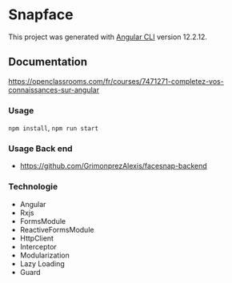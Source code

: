 # Snapface

This project was generated with [Angular CLI](https://github.com/angular/angular-cli) version 12.2.12.

## Documentation

https://openclassrooms.com/fr/courses/7471271-completez-vos-connaissances-sur-angular

### Usage

`npm install`, `npm run start`

### Usage Back end

- https://github.com/GrimonprezAlexis/facesnap-backend

### Technologie
- Angular
- Rxjs
- FormsModule
- ReactiveFormsModule
- HttpClient
- Interceptor
- Modularization
- Lazy Loading
- Guard
